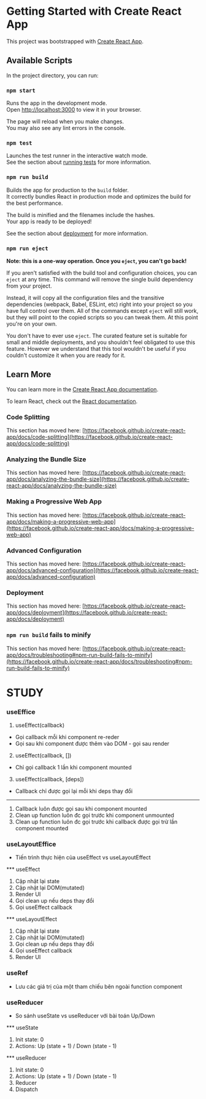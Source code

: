 # Getting Started with Create React App

This project was bootstrapped with [Create React App](https://github.com/facebook/create-react-app).

## Available Scripts

In the project directory, you can run:

### `npm start`

Runs the app in the development mode.\
Open [http://localhost:3000](http://localhost:3000) to view it in your browser.

The page will reload when you make changes.\
You may also see any lint errors in the console.

### `npm test`

Launches the test runner in the interactive watch mode.\
See the section about [running tests](https://facebook.github.io/create-react-app/docs/running-tests) for more information.

### `npm run build`

Builds the app for production to the `build` folder.\
It correctly bundles React in production mode and optimizes the build for the best performance.

The build is minified and the filenames include the hashes.\
Your app is ready to be deployed!

See the section about [deployment](https://facebook.github.io/create-react-app/docs/deployment) for more information.

### `npm run eject`

**Note: this is a one-way operation. Once you `eject`, you can't go back!**

If you aren't satisfied with the build tool and configuration choices, you can `eject` at any time. This command will remove the single build dependency from your project.

Instead, it will copy all the configuration files and the transitive dependencies (webpack, Babel, ESLint, etc) right into your project so you have full control over them. All of the commands except `eject` will still work, but they will point to the copied scripts so you can tweak them. At this point you're on your own.

You don't have to ever use `eject`. The curated feature set is suitable for small and middle deployments, and you shouldn't feel obligated to use this feature. However we understand that this tool wouldn't be useful if you couldn't customize it when you are ready for it.

## Learn More

You can learn more in the [Create React App documentation](https://facebook.github.io/create-react-app/docs/getting-started).

To learn React, check out the [React documentation](https://reactjs.org/).

### Code Splitting

This section has moved here: [https://facebook.github.io/create-react-app/docs/code-splitting](https://facebook.github.io/create-react-app/docs/code-splitting)

### Analyzing the Bundle Size

This section has moved here: [https://facebook.github.io/create-react-app/docs/analyzing-the-bundle-size](https://facebook.github.io/create-react-app/docs/analyzing-the-bundle-size)

### Making a Progressive Web App

This section has moved here: [https://facebook.github.io/create-react-app/docs/making-a-progressive-web-app](https://facebook.github.io/create-react-app/docs/making-a-progressive-web-app)

### Advanced Configuration

This section has moved here: [https://facebook.github.io/create-react-app/docs/advanced-configuration](https://facebook.github.io/create-react-app/docs/advanced-configuration)

### Deployment

This section has moved here: [https://facebook.github.io/create-react-app/docs/deployment](https://facebook.github.io/create-react-app/docs/deployment)

### `npm run build` fails to minify

This section has moved here: [https://facebook.github.io/create-react-app/docs/troubleshooting#npm-run-build-fails-to-minify](https://facebook.github.io/create-react-app/docs/troubleshooting#npm-run-build-fails-to-minify)

# STUDY
### useEffice
1. useEffect(callback)
- Gọi callback mỗi khi component re-reder
- Gọi sau khi component được thêm vào DOM - gọi sau render
2. useEffect(callback, [])
- Chỉ gọi callback 1 lần khi component mounted
3. useEffect(callback, [deps])
- Callback chỉ được gọi lại mỗi khi deps thay đổi
---------
1. Callback luôn được gọi sau khi component mounted
2. Clean up function luôn đc gọi trước khi component unmounted
3. Clean up function luôn đc gọi trước khi callback được gọi trừ lần component mounted

### useLayoutEffice

* Tiến trình thực hiện của useEffect vs useLayoutEffect

*** useEffect
1. Cập nhật lại state
2. Cập nhật lại DOM(mutated)
3. Render UI
4. Gọi clean up nếu deps thay đổi
5. Gọi useEffect callback

*** useLayoutEffect
1. Cập nhật lại state
2. Cập nhật lại DOM(mutated)
3. Gọi clean up nếu deps thay đổi
4. Gọi useEffect callback
5. Render UI

### useRef

- Lưu các giá trị của một tham chiếu bên ngoài function component

### useReducer

* So sánh useState vs useReducer với bài toán Up/Down

*** useState
1. Init state: 0
2. Actions: Up (state + 1) / Down (state - 1)

*** useReducer
1. Init state: 0
2. Actions: Up (state + 1) / Down (state - 1)
3. Reducer
4. Dispatch